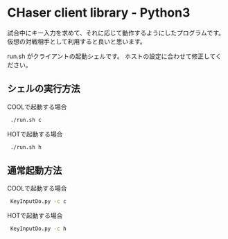 # CHaser client library - Python3

試合中にキー入力を求めて、それに応じて動作するようにしたプログラムです。
仮想の対戦相手として利用すると良いと思います。

run.sh がクライアントの起動シェルです。
ホストの設定に合わせて修正してください。

## シェルの実行方法

COOLで起動する場合
```sh
 ./run.sh c
```

HOTで起動する場合
```sh
 ./run.sh h
```

## 通常起動方法

COOLで起動する場合
```sh
 KeyInputDo.py -c c
```

HOTで起動する場合
```sh
 KeyInputDo.py -c h
```
